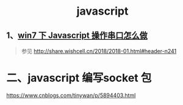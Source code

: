 # <center>javascript</center>

## 1、[win7 下 Javascript 操作串口怎么做]()

> 参见 http://share.wishcell.cn/2018/2018-01.html#header-n241

# 二、javascript 编写socket 包

https://www.cnblogs.com/tinywan/p/5894403.html






